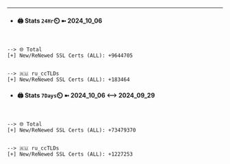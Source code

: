 

---
- #### 🖨️ **Stats** `24Hr`⏲️ ➼ 2024_10_06
```console


--> 🌐 Total
[+] New/ReNewed SSL Certs (ALL): +9644705


--> 🇷🇺 ru_ccTLDs
[+] New/ReNewed SSL Certs (ALL): +183464

```

- #### 🖨️ **Stats** `7Days`⏲️ ➼ 2024_10_06 <--> 2024_09_29
```console


--> 🌐 Total
[+] New/ReNewed SSL Certs (ALL): +73479370


--> 🇷🇺 ru_ccTLDs
[+] New/ReNewed SSL Certs (ALL): +1227253

```

